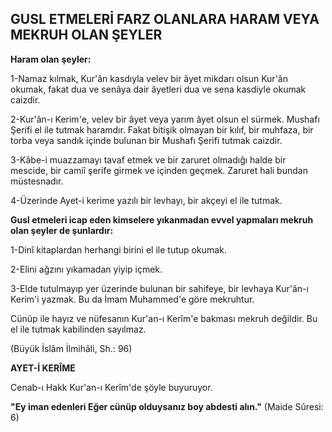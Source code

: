 ## GUSL ETMELERİ FARZ OLANLARA HARAM VEYA MEKRUH OLAN ŞEYLER

**Haram olan** **şeyler:**

1-Namaz kılmak, Kur'ân kasdıyla velev bir âyet mikdarı olsun Kur'ân okumak, fakat dua ve senâya dair âyetleri dua ve sena kasdiyle okumak caizdir.

2-Kur'ân-ı Kerim'e, velev bir âyet veya yarım âyet ol­sun el sürmek. Mushafı Şerifi el ile tutmak haramdır. Fakat bitişik olmayan bir kılıf, bir muhfaza, bir torba ve­ya sandık içinde bulunan bir Mushafı Şerifi tutmak caizdir.

3-Kâbe-i muazzamayı tavaf etmek ve bir zaruret ol­madığı halde bir mescide, bir camiî şerife girmek ve içinden geçmek. Zaruret hali bundan müstesnadır.

4-Üzerinde Ayet-i kerime yazılı bir levhayı, bir akçeyi el ile tutmak.

**Gusl etmeleri icap eden kimselere yıkanmadan ev­vel yapmaları mekruh olan şeyler de şunlardır:**

1-Dinî kitaplardan herhangi birini el ile tutup oku­mak.

2-Elini ağzını yıkamadan yiyip içmek.

3-Elde tutulmayıp yer üzerinde bulunan bir sahifeye, bir levhaya Kur'ân-ı Kerim'i yazmak. Bu da İmam Muhammed'e göre mekruhtur.

Cünüp ile hayız ve nüfesanın Kur'an-ı Kerîm'e bak­ması mekruh değildir. Bu el ile tutmak kabilinden sayıl­maz.

(Büyük İslâm İlmihâli, Sh.: 96)

**AYET-İ KERÎME**

Cenab-ı Hakk Kur'an-ı Kerîm'de şöyle buyuruyor.

**"Ey iman edenleri Eğer cünüp olduysanız boy abdesti alın."** (Maide Sûresi: 6)
